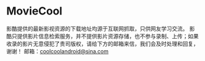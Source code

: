 # MovieCool
影酷提供的最新影视资源的下载地址均源于互联网抓取，只供网友学习交流。
影酷只提供影片信息检索服务，并不提供影片资源存储，也不参与录制、上传；如果收录的影片无意侵犯了贵司版权，请给下方的邮箱来信，我们会及时处理和回复，谢谢！
邮箱：coolcoolandroid@sina.com
